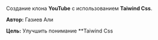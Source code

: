 Создание клона **YouTube** с использованием **Taiwind Css**.

**Автор:** Газиев Али

**Цель:** Улучшить понимание **Taiwind Css
